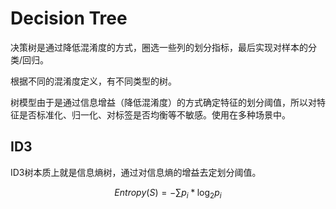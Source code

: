 # Decision Tree

决策树是通过降低混淆度的方式，圈选一些列的划分指标，最后实现对样本的分类/回归。

根据不同的混淆度定义，有不同类型的树。

树模型由于是通过信息增益（降低混淆度）的方式确定特征的划分阈值，所以对特征是否标准化、归一化、对标签是否均衡等不敏感。使用在多种场景中。

## ID3

ID3树本质上就是信息熵树，通过对信息熵的增益去定划分阈值。

$$
Entropy(S)=-\sum {p_i * \log_2 {p_i}}
$$

